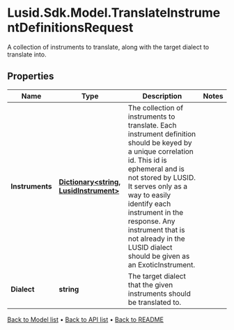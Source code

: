 # Lusid.Sdk.Model.TranslateInstrumentDefinitionsRequest
A collection of instruments to translate, along with the target dialect to translate into.

## Properties

Name | Type | Description | Notes
------------ | ------------- | ------------- | -------------
**Instruments** | [**Dictionary&lt;string, LusidInstrument&gt;**](LusidInstrument.md) | The collection of instruments to translate.              Each instrument definition should be keyed by a unique correlation id. This id is ephemeral and is not stored by LUSID. It serves only as a way to easily identify each instrument in the response.              Any instrument that is not already in the LUSID dialect should be given as an ExoticInstrument. | 
**Dialect** | **string** | The target dialect that the given instruments should be translated to. | 

[Back to Model list](../README.md#documentation-for-models) &#8226; [Back to API list](../README.md#documentation-for-api-endpoints) &#8226; [Back to README](../README.md)

